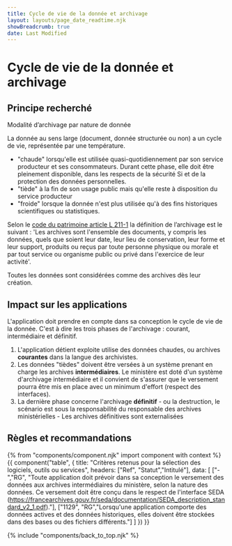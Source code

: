 ```yaml
---
title: Cycle de vie de la donnée et archivage
layout: layouts/page_date_readtime.njk
showBreadcrumb: true
date: Last Modified
---
```


# Cycle de vie de la donnée et archivage
  
## Principe recherché  
  
Modalité d’archivage par nature de donnée

La donnée au sens large (document, donnée structurée ou non) a un cycle de vie, représentée par une température.

- "chaude" lorsqu'elle est utilisée quasi-quotidiennement par son service producteur et ses consommateurs. Durant cette phase, elle doit être pleinement disponible, dans les respects de la sécurité Si et de la protection des données personnelles.
- "tiède" à la fin de son usage public mais qu'elle reste à disposition du service producteur
- "froide" lorsque la donnée n'est plus utilisée qu'à des fins historiques scientifiques ou statistiques.

Selon le [code du patrimoine article L 211-1](https://www.legifrance.gouv.fr/affichCodeArticle.do?cidTexte=LEGITEXT000006074236&idArticle=LEGIARTI000006845559&dateTexte=&categorieLien=cid) la définition de l’archivage est le suivant :  'Les archives sont l'ensemble des documents, y compris les données, quels que soient leur date, leur lieu de conservation, leur forme et leur support, produits ou reçus par toute personne physique ou morale et par tout service ou organisme public ou privé dans l'exercice de leur activité'. 

Toutes les données sont considérées comme des archives dès leur création. 

## Impact sur les applications

L'application doit prendre en compte dans sa conception le cycle de vie de la donnée. C'est à dire les trois phases de l'archivage : courant, intermédiaire et définitif.

1. L'application détient exploite utilise des données chaudes, ou archives **courantes** dans la langue des archivistes.
2. Les données "tièdes" doivent être versées à un système prenant en charge les archives **intermédiaires**. Le ministère est doté d'un système d'archivage intermédiaire et il convient de s'assurer que le versement pourra être mis en place avec un minimum d'effort (respect des interfaces).
3. La dernière phase concerne l'archivage **définitif** - ou la destruction, le scénario est sous la responsabilité du responsable des archives ministérielles - Les archives définitives sont externalisées 

## Règles et recommandations  

{% from "components/component.njk" import component with context %}
{{ component("table", {
    title: "Critères retenus pour la sélection des logiciels, outils ou services",
    headers: ["Ref", "Statut","Intitulé"],
    data: [
        ["-","RG", "Toute application doit prévoir dans sa conception le versement des données aux archives intermédiaires du ministère, selon la nature des données. Ce versement  doit être conçu dans le respect de l'interface SEDA (https://francearchives.gouv.fr/seda/documentation/SEDA_description_standard_v2_1.pdf)."],
        ["1129", "RG","Lorsqu'une application comporte des données actives et des données historiques, elles doivent être stockées dans des bases ou des fichiers différents."]
    ]
}) }}


{% include "components/back_to_top.njk" %}
